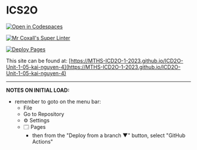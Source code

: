 # ICS2O

[![Open in Codespaces](https://classroom.github.com/assets/launch-codespace-7f7980b617ed060a017424585567c406b6ee15c891e84e1186181d67ecf80aa0.svg)](https://classroom.github.com/open-in-codespaces?assignment_repo_id=13958649)

[![Mr Coxall's Super Linter](https://github.com/MTHS-ICD2O-1-2023/ICD2O-Unit-1-05-kai-nguyen-4/workflows/Mr%20Coxall's%20Super%20Linter/badge.svg)](https://github.com/MTHS-ICD2O-1-2023/ICD2O-Unit-1-05-kai-nguyen-4/actions)

[![Deploy Pages](https://github.com/MTHS-ICD2O-1-2023/ICD2O-Unit-1-05-kai-nguyen-4/workflows/Deploy%20Pages/badge.svg)](https://github.com/MTHS-ICD2O-1-2023/ICD2O-Unit-1-05-kai-nguyen-4/actions)

This site can be found at: [https://MTHS-ICD2O-1-2023.github.io/ICD2O-Unit-1-05-kai-nguyen-4](https://MTHS-ICD2O-1-2023.github.io/ICD2O-Unit-1-05-kai-nguyen-4)

---

**NOTES ON INITIAL LOAD:**
- remember to goto on the menu bar:
  - File
  - Go to Repository
  - ⚙ Settings
  - 🗔 Pages
    - then from the "Deploy from a branch ▼" button, select "GitHub Actions"
